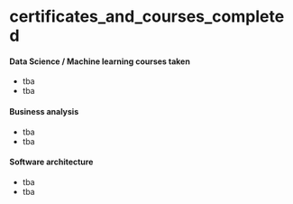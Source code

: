 # certificates_and_courses_completed


#### Data Science / Machine learning courses taken 
- tba
- tba 

#### Business analysis 
- tba 
- tba 

#### Software architecture 
- tba 
- tba 
